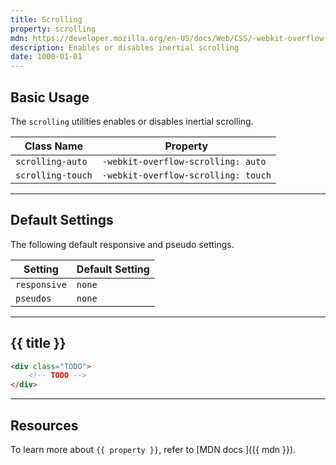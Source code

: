 ```yaml
---
title: Scrolling
property: scrolling
mdn: https://developer.mozilla.org/en-US/docs/Web/CSS/-webkit-overflow-scrolling
description: Enables or disables inertial scrolling
date: 1000-01-01
---
```


## Basic Usage

The `scrolling` utilities enables or disables inertial scrolling.

| Class Name        | Property                            |
| ----------------- | ----------------------------------- |
| `scrolling-auto`  | `-webkit-overflow-scrolling: auto`  |
| `scrolling-touch` | `-webkit-overflow-scrolling: touch` |

---

## Default Settings

The following default responsive and pseudo settings.

| Setting      | Default Setting |
| ------------ | --------------- |
| `responsive` | `none`          |
| `pseudos`    | `none`          |

---

## {{ title }}

<div class="bg-silver-200 p-20 h-256 radius-md flex flex-wrap align-content-center">
  <!-- ... -->
</div>

```html
<div class="TODO">
	<!-- TODO -->
</div>
```

---

## Resources

To learn more about `{{ property }}`, refer to [MDN docs <i class="far fa-external-link ml-6"></i>]({{ mdn }}).
